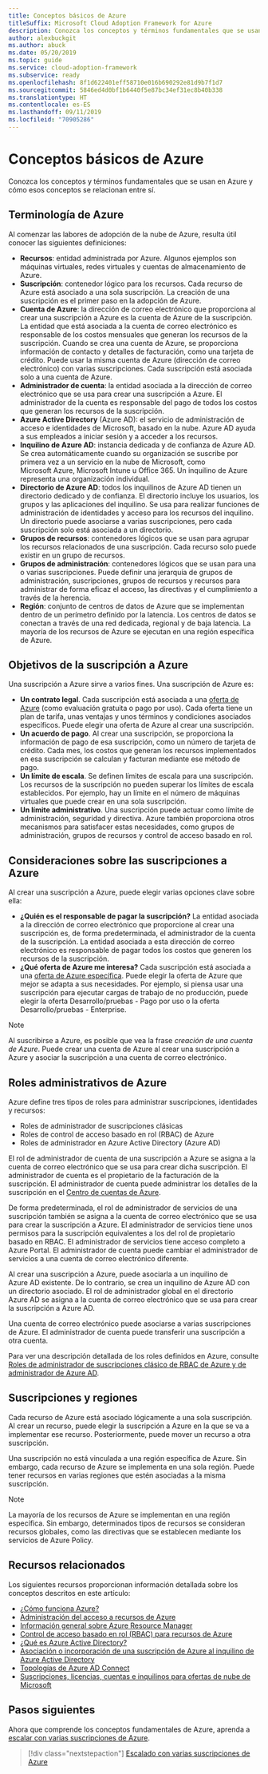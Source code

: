 ```yaml
---
title: Conceptos básicos de Azure
titleSuffix: Microsoft Cloud Adoption Framework for Azure
description: Conozca los conceptos y términos fundamentales que se usan en Azure y cómo esos conceptos se relacionan entre sí.
author: alexbuckgit
ms.author: abuck
ms.date: 05/20/2019
ms.topic: guide
ms.service: cloud-adoption-framework
ms.subservice: ready
ms.openlocfilehash: 8f1d622401eff58710e016b690292e81d9b7f1d7
ms.sourcegitcommit: 5846ed4d0bf1b6440f5e87bc34ef31ec8b40b338
ms.translationtype: HT
ms.contentlocale: es-ES
ms.lasthandoff: 09/11/2019
ms.locfileid: "70905286"
---
```

# <a name="azure-fundamental-concepts"></a>Conceptos básicos de Azure

Conozca los conceptos y términos fundamentales que se usan en Azure y cómo esos conceptos se relacionan entre sí.

## <a name="azure-terminology"></a>Terminología de Azure

Al comenzar las labores de adopción de la nube de Azure, resulta útil conocer las siguientes definiciones:

- **Recursos**: entidad administrada por Azure. Algunos ejemplos son máquinas virtuales, redes virtuales y cuentas de almacenamiento de Azure.
- **Suscripción**: contenedor lógico para los recursos. Cada recurso de Azure está asociado a una sola suscripción. La creación de una suscripción es el primer paso en la adopción de Azure.
- **Cuenta de Azure**: la dirección de correo electrónico que proporciona al crear una suscripción a Azure es la cuenta de Azure de la suscripción. La entidad que está asociada a la cuenta de correo electrónico es responsable de los costos mensuales que generan los recursos de la suscripción. Cuando se crea una cuenta de Azure, se proporciona información de contacto y detalles de facturación, como una tarjeta de crédito. Puede usar la misma cuenta de Azure (dirección de correo electrónico) con varias suscripciones. Cada suscripción está asociada solo a una cuenta de Azure.
- **Administrador de cuenta**: la entidad asociada a la dirección de correo electrónico que se usa para crear una suscripción a Azure. El administrador de la cuenta es responsable del pago de todos los costos que generan los recursos de la suscripción.
- **Azure Active Directory** (Azure AD): el servicio de administración de acceso e identidades de Microsoft, basado en la nube. Azure AD ayuda a sus empleados a iniciar sesión y a acceder a los recursos.
- **Inquilino de Azure AD**: instancia dedicada y de confianza de Azure AD. Se crea automáticamente cuando su organización se suscribe por primera vez a un servicio en la nube de Microsoft, como Microsoft Azure, Microsoft Intune u Office 365. Un inquilino de Azure representa una organización individual.
- **Directorio de Azure AD**: todos los inquilinos de Azure AD tienen un directorio dedicado y de confianza. El directorio incluye los usuarios, los grupos y las aplicaciones del inquilino. Se usa para realizar funciones de administración de identidades y acceso para los recursos del inquilino. Un directorio puede asociarse a varias suscripciones, pero cada suscripción solo está asociada a un directorio.
- **Grupos de recursos**: contenedores lógicos que se usan para agrupar los recursos relacionados de una suscripción. Cada recurso solo puede existir en un grupo de recursos.
- **Grupos de administración**: contenedores lógicos que se usan para una o varias suscripciones. Puede definir una jerarquía de grupos de administración, suscripciones, grupos de recursos y recursos para administrar de forma eficaz el acceso, las directivas y el cumplimiento a través de la herencia.
- **Región**: conjunto de centros de datos de Azure que se implementan dentro de un perímetro definido por la latencia. Los centros de datos se conectan a través de una red dedicada, regional y de baja latencia. La mayoría de los recursos de Azure se ejecutan en una región específica de Azure.

## <a name="azure-subscription-purposes"></a>Objetivos de la suscripción a Azure

Una suscripción a Azure sirve a varios fines. Una suscripción de Azure es:

- **Un contrato legal**. Cada suscripción está asociada a una [oferta de Azure](https://azure.microsoft.com/support/legal/offer-details) (como evaluación gratuita o pago por uso). Cada oferta tiene un plan de tarifa, unas ventajas y unos términos y condiciones asociados específicos. Puede elegir una oferta de Azure al crear una suscripción.
- **Un acuerdo de pago**. Al crear una suscripción, se proporciona la información de pago de esa suscripción, como un número de tarjeta de crédito. Cada mes, los costos que generan los recursos implementados en esa suscripción se calculan y facturan mediante ese método de pago.
- **Un límite de escala**. Se definen límites de escala para una suscripción. Los recursos de la suscripción no pueden superar los límites de escala establecidos. Por ejemplo, hay un límite en el número de máquinas virtuales que puede crear en una sola suscripción.
- **Un límite administrativo**. Una suscripción puede actuar como límite de administración, seguridad y directiva. Azure también proporciona otros mecanismos para satisfacer estas necesidades, como grupos de administración, grupos de recursos y control de acceso basado en rol.

## <a name="azure-subscription-considerations"></a>Consideraciones sobre las suscripciones a Azure

Al crear una suscripción a Azure, puede elegir varias opciones clave sobre ella:

- **¿Quién es el responsable de pagar la suscripción?** La entidad asociada a la dirección de correo electrónico que proporcione al crear una suscripción es, de forma predeterminada, el administrador de la cuenta de la suscripción. La entidad asociada a esta dirección de correo electrónico es responsable de pagar todos los costos que generen los recursos de la suscripción.
- **¿Qué oferta de Azure me interesa?** Cada suscripción está asociada a una [oferta de Azure específica](https://azure.microsoft.com/support/legal/offer-details). Puede elegir la oferta de Azure que mejor se adapta a sus necesidades. Por ejemplo, si piensa usar una suscripción para ejecutar cargas de trabajo de no producción, puede elegir la oferta Desarrollo/pruebas - Pago por uso o la oferta Desarrollo/pruebas - Enterprise.

> [!NOTE]
> Al suscribirse a Azure, es posible que vea la frase *creación de una cuenta de Azure*. Puede crear una cuenta de Azure al crear una suscripción a Azure y asociar la suscripción a una cuenta de correo electrónico.

## <a name="azure-administrative-roles"></a>Roles administrativos de Azure

Azure define tres tipos de roles para administrar suscripciones, identidades y recursos:

- Roles de administrador de suscripciones clásicas
- Roles de control de acceso basado en rol (RBAC) de Azure
- Roles de administrador en Azure Active Directory (Azure AD)

El rol de administrador de cuenta de una suscripción a Azure se asigna a la cuenta de correo electrónico que se usa para crear dicha suscripción. El administrador de cuenta es el propietario de la facturación de la suscripción. El administrador de cuenta puede administrar los detalles de la suscripción en el [Centro de cuentas de Azure](https://account.azure.com/Subscriptions).

De forma predeterminada, el rol de administrador de servicios de una suscripción también se asigna a la cuenta de correo electrónico que se usa para crear la suscripción a Azure. El administrador de servicios tiene unos permisos para la suscripción equivalentes a los del rol de propietario basado en RBAC. El administrador de servicios tiene acceso completo a Azure Portal. El administrador de cuenta puede cambiar el administrador de servicios a una cuenta de correo electrónico diferente.

Al crear una suscripción a Azure, puede asociarla a un inquilino de Azure AD existente. De lo contrario, se crea un inquilino de Azure AD con un directorio asociado. El rol de administrador global en el directorio Azure AD se asigna a la cuenta de correo electrónico que se usa para crear la suscripción a Azure AD.

Una cuenta de correo electrónico puede asociarse a varias suscripciones de Azure. El administrador de cuenta puede transferir una suscripción a otra cuenta.

Para ver una descripción detallada de los roles definidos en Azure, consulte [Roles de administrador de suscripciones clásico de RBAC de Azure y de administrador de Azure AD](/azure/role-based-access-control/rbac-and-directory-admin-roles).

## <a name="subscriptions-and-regions"></a>Suscripciones y regiones

Cada recurso de Azure está asociado lógicamente a una sola suscripción. Al crear un recurso, puede elegir la suscripción a Azure en la que se va a implementar ese recurso. Posteriormente, puede mover un recurso a otra suscripción.

Una suscripción no está vinculada a una región específica de Azure. Sin embargo, cada recurso de Azure se implementa en una sola región. Puede tener recursos en varias regiones que estén asociadas a la misma suscripción.

> [!NOTE]
> La mayoría de los recursos de Azure se implementan en una región específica. Sin embargo, determinados tipos de recursos se consideran recursos globales, como las directivas que se establecen mediante los servicios de Azure Policy.

## <a name="related-resources"></a>Recursos relacionados

Los siguientes recursos proporcionan información detallada sobre los conceptos descritos en este artículo:

- [¿Cómo funciona Azure?](/azure/architecture/cloud-adoption/getting-started/what-is-azure)
- [Administración del acceso a recursos de Azure](../../governance/resource-consistency/azure-resource-access.md)
- [Información general sobre Azure Resource Manager](/azure/azure-resource-manager/resource-group-overview)
- [Control de acceso basado en rol (RBAC) para recursos de Azure](/azure/role-based-access-control/overview)
- [¿Qué es Azure Active Directory?](/azure/active-directory/fundamentals/active-directory-whatis)
- [Asociación o incorporación de una suscripción de Azure al inquilino de Azure Active Directory](/azure/active-directory/fundamentals/active-directory-how-subscriptions-associated-directory)
- [Topologías de Azure AD Connect](/azure/active-directory/hybrid/plan-connect-topologies)
- [Suscripciones, licencias, cuentas e inquilinos para ofertas de nube de Microsoft](/office365/enterprise/subscriptions-licenses-accounts-and-tenants-for-microsoft-cloud-offerings)

## <a name="next-steps"></a>Pasos siguientes

Ahora que comprende los conceptos fundamentales de Azure, aprenda a [escalar con varias suscripciones de Azure](./scaling-subscriptions.md).

> [!div class="nextstepaction"]
> [Escalado con varias suscripciones de Azure](./scaling-subscriptions.md)
